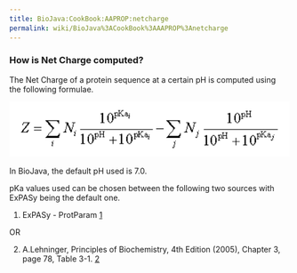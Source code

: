 ```yaml
---
title: BioJava:CookBook:AAPROP:netcharge
permalink: wiki/BioJava%3ACookBook%3AAAPROP%3Anetcharge
---
```


### How is Net Charge computed?

The Net Charge of a protein sequence at a certain pH is computed using
the following formulae.

![](NetChargeFormulae.png "NetChargeFormulae.png")

In BioJava, the default pH used is 7.0.

pKa values used can be chosen between the following two sources with
ExPASy being the default one.

1) ExPASy - ProtParam [1](http://web.expasy.org/protparam/)

OR

2) A.Lehninger, Principles of Biochemistry, 4th Edition (2005), Chapter
3, page 78, Table 3-1.
[2](http://www.innovagen.se/custom-peptide-synthesis/peptide-property-calculator/peptide-property-calculator.asp)
